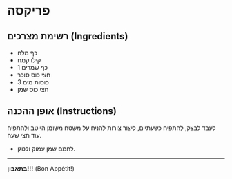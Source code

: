 # פריקסה

## רשימת מצרכים (Ingredients)
- כף מלח
- קילו קמח
- 1 כף שמרים
- חצי כוס סוכר
- 3 כוסות מים
- חצי כוס שמן

## אופן ההכנה (Instructions)
לעבד לבצק, להתפיח כשעתיים, ליצור צורות להניח על משטח משומן הייטב ולהתפיח עוד חצי שעה.
- לחמם שמן עמוק ולטגן.


---
**בתאבון!!!** (Bon Appétit!)
